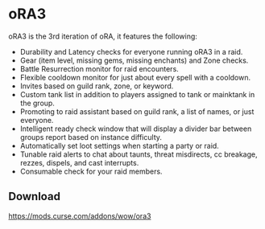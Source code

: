 # oRA3
oRA3 is the 3rd iteration of oRA, it features the following:

 - Durability and Latency checks for everyone running oRA3 in a raid.
 - Gear (item level, missing gems, missing enchants) and Zone checks.
 - Battle Resurrection monitor for raid encounters.
 - Flexible cooldown monitor for just about every spell with a cooldown.
 - Invites based on guild rank, zone, or keyword.
 - Custom tank list in addition to players assigned to tank or mainktank in the group.
 - Promoting to raid assistant based on guild rank, a list of names, or just everyone.
 - Intelligent ready check window that will display a divider bar between groups report based on instance difficulty.
 - Automatically set loot settings when starting a party or raid.
 - Tunable raid alerts to chat about taunts, threat misdirects, cc breakage, rezzes, dispels, and cast interrupts.
 - Consumable check for your raid members.

## Download
https://mods.curse.com/addons/wow/ora3
